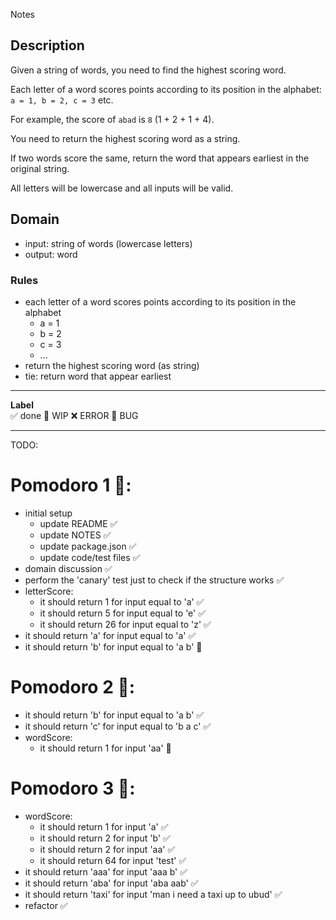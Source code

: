 Notes

## Description

Given a string of words, you need to find the highest scoring word.

Each letter of a word scores points according to its position in the alphabet: `a = 1, b = 2, c = 3` etc.

For example, the score of `abad` is `8` (1 + 2 + 1 + 4).

You need to return the highest scoring word as a string.

If two words score the same, return the word that appears earliest in the original string.

All letters will be lowercase and all inputs will be valid.

## Domain

- input: string of words (lowercase letters)
- output: word

### Rules

- each letter of a word scores points according to its position in the alphabet
  - a = 1
  - b = 2
  - c = 3
  - ...
- return the highest scoring word (as string)
- tie: return word that appear earliest

---

**Label**  
✅ done 🚧 WIP ❌ ERROR 🐛 BUG

---

TODO:

# Pomodoro 1 🍅:

- initial setup
  - update README ✅
  - update NOTES ✅
  - update package.json ✅
  - update code/test files ✅
- domain discussion ✅
- perform the 'canary' test just to check if the structure works ✅
- letterScore:
  - it should return 1 for input equal to 'a' ✅
  - it should return 5 for input equal to 'e' ✅
  - it should return 26 for input equal to 'z' ✅
- it should return 'a' for input equal to 'a' ✅
- it should return 'b' for input equal to 'a b' 🚧

# Pomodoro 2 🍅:

- it should return 'b' for input equal to 'a b' ✅
- it should return 'c' for input equal to 'b a c' ✅
- wordScore:
  - it should return 1 for input 'aa' 🚧

# Pomodoro 3 🍅:

- wordScore:
  - it should return 1 for input 'a' ✅
  - it should return 2 for input 'b' ✅
  - it should return 2 for input 'aa' ✅
  - it should return 64 for input 'test' ✅
- it should return 'aaa' for input 'aaa b' ✅
- it should return 'aba' for input 'aba aab' ✅
- it should return 'taxi' for input 'man i need a taxi up to ubud' ✅
- refactor ✅

